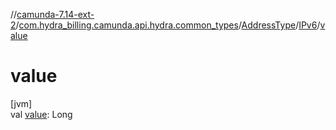 //[camunda-7.14-ext-2](../../../../index.md)/[com.hydra_billing.camunda.api.hydra.common_types](../../index.md)/[AddressType](../index.md)/[IPv6](index.md)/[value](value.md)

# value

[jvm]\
val [value](value.md): Long
